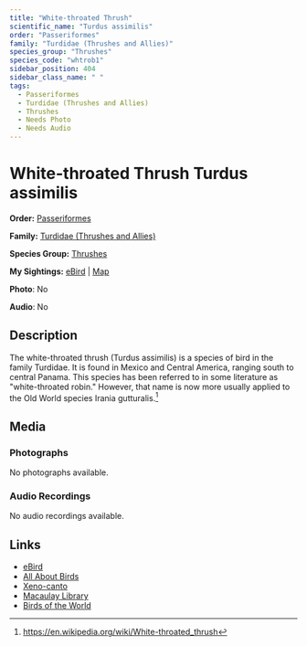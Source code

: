 ```yaml
---
title: "White-throated Thrush"
scientific_name: "Turdus assimilis"
order: "Passeriformes"
family: "Turdidae (Thrushes and Allies)"
species_group: "Thrushes"
species_code: "whtrob1"
sidebar_position: 404
sidebar_class_name: " "
tags: 
  - Passeriformes
  - Turdidae (Thrushes and Allies)
  - Thrushes
  - Needs Photo
  - Needs Audio
---
```


# White-throated Thrush <span className='sci_name'>Turdus assimilis</span>

**Order:** [Passeriformes](/tags/passeriformes)

**Family:** [Turdidae (Thrushes and Allies)](/tags/turdidae-thrushes-and-allies)

**Species Group:** [Thrushes](/tags/thrushes)

**My Sightings:** [eBird](https://ebird.org/lifelist?r=world&time=life&spp=whtrob1) | [Map](/map?species_code=whtrob1)

**Photo**: No 

**Audio**: No

## Description
The white-throated thrush (Turdus assimilis) is a species of bird in the family Turdidae. It is found in Mexico and Central America, ranging south to central Panama. This species has been referred to in some literature as "white-throated robin." However, that name is now more usually applied to the Old World species Irania gutturalis.[^1]

[^1]: https://en.wikipedia.org/wiki/White-throated_thrush

## Media
### Photographs
No photographs available.

### Audio Recordings
No audio recordings available.

## Links
* [eBird](https://ebird.org/species/whtrob1) 
* [All About Birds](https://www.allaboutbirds.org/guide/whtrob1) 
* [Xeno-canto](https://www.xeno-canto.org/species/turdus-assimilis) 
* [Macaulay Library](https://search.macaulaylibrary.org/catalog?taxonCode=whtrob1&sort=rating_rank_desc)
* [Birds of the World](https://birdsoftheworld.org/bow/species/whtrob1)
